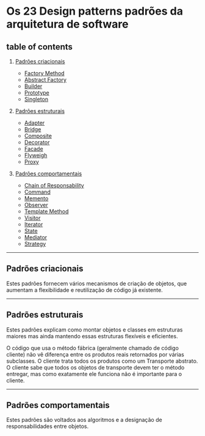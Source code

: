 # Os 23 Design patterns padrões da arquitetura de software

## table of contents 

1. [Padrões criacionais](#padrões-criacionais)
    * [Factory Method](/the-23paterns/criacionais/FactoryMethod.md)
    * [Abstract Factory](/the-23paterns/criacionais/AbstractFactory.md)
    * [Builder](/the-23paterns/criacionais/Builder.md)
    * [Prototype](/the-23paterns/criacionais/Prototype.md)
    * [Singleton](/the-23paterns/criacionais/Singleton.md)

2. [Padrões estruturais](#padrões-estruturais)
    * [Adapter](/the-23paterns/estruturais/Adapter.md)
    * [Bridge](/the-23paterns/estruturais/Bridge.md)
    * [Composite](/the-23paterns/estruturais/Composite.md)
    * [Decorator](/the-23paterns/estruturais/Decorator.md)
    * [Facade](/the-23paterns/estruturais/Facade.md)
    * [Flyweigh](/the-23paterns/estruturais/Flyweigh.md)
    * [Proxy](/the-23paterns/estruturais/Proxy.md)

3. [Padrões comportamentais](#padrões-comportamentais)
    * [Chain of Responsability](/the-23paterns/comportamentais/ChainofResponsability.md)
    * [Command](/the-23paterns/comportamentais/Command.md)
    * [Memento](/the-23paterns/comportamentais/Memento.md)
    * [Observer](/the-23paterns/comportamentais/Observer.md)
    * [Template Method](/the-23paterns/comportamentais/TemplateMethod.md)
    * [Visitor](/the-23paterns/comportamentais/Visitor.md)
    * [Iterator](/the-23paterns/comportamentais/Iterator.md)
    * [State](/the-23paterns/comportamentais/State.md)
    * [Mediator](/the-23paterns/comportamentais/Mediator.md)
    * [Strategy](/the-23paterns/comportamentais/Strategy.md)


--------    
## Padrões criacionais

Estes padrões fornecem vários mecanismos de criação de objetos, que aumentam a flexibilidade e reutilização de código já existente.

--------
## Padrões estruturais

Estes padrões explicam como montar objetos e classes em estruturas maiores mas ainda mantendo essas estruturas flexíveis e eficientes.

O código que usa o método fábrica (geralmente chamado de código cliente) não vê diferença entre os produtos reais retornados por várias subclasses. O cliente trata todos os produtos como um Transporte abstrato. O cliente sabe que todos os objetos de transporte devem ter o método entregar, mas como exatamente ele funciona não é importante para o cliente.

--------
## Padrões comportamentais

Estes padrões são voltados aos algoritmos e a designação de responsabilidades entre objetos.
